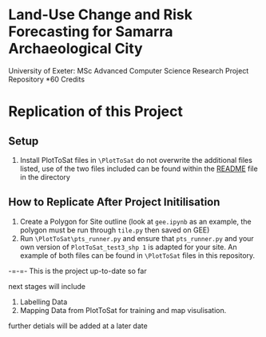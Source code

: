 # Land-Use Change and Risk Forecasting for Samarra Archaeological City
University of Exeter: MSc Advanced Computer Science Research Project Repository *60 Credits 

# Replication of this Project 

## Setup 

1. Install PlotToSat files in `\PlotToSat` do not overwrite the additional files listed, use of the two files included can be found within the [README](https://github.com/JamesChamberlainw/COMM514/blob/main/PlotToSat/README.md) file in the directory

## How to Replicate After Project Initilisation 

1. Create a Polygon for Site outline (look at `gee.ipynb` as an example, the polygon must be run through `tile.py` then saved on GEE)
2. Run `\PlotToSat\pts_runner.py` and ensure that `pts_runner.py` and your own version of `PlotToSat_test3_shp 1` is adapted for your site. An example of both files can be found in `\PlotToSat` files in this repository. 

-=-=-
This is the project up-to-date so far 

next stages will include 
1. Labelling Data 
2. Mapping Data from PlotToSat for training and map visulisation. 

further detials will be added at a later date 
